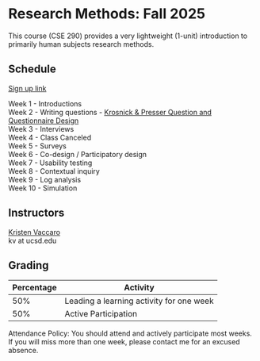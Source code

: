 # Research Methods: Fall 2025   

This course (CSE 290) provides a very lightweight (1-unit) introduction to primarily human subjects research methods. 

## Schedule

[Sign up link](https://docs.google.com/spreadsheets/d/1_zEJuND61wtPo9V-etBDg46inrUNsEa-LLHTcod4x8Y/edit?usp=sharing)

Week 1 - Introductions  
Week 2 - Writing questions - [Krosnick & Presser Question and Questionnaire Design](https://drive.google.com/file/d/1lZngcPjP4lu7yXzAbYT5Tohox-B7SI0d/view?usp=drive_link)  
Week 3 - Interviews  
Week 4 - Class Canceled  
Week 5 - Surveys  
Week 6 - Co-design / Participatory design  
Week 7 - Usability testing  
Week 8 - Contextual inquiry  
Week 9 - Log analysis  
Week 10 - Simulation  

## Instructors

[Kristen Vaccaro](http://kvaccaro.com)  
kv at ucsd.edu       

## Grading

Percentage | Activity
--- | ---
50% | Leading a learning activity for one week   
50% | Active Participation  

Attendance Policy: You should attend and actively participate most weeks. If you will miss more than one week, please contact me for an excused absence. 

